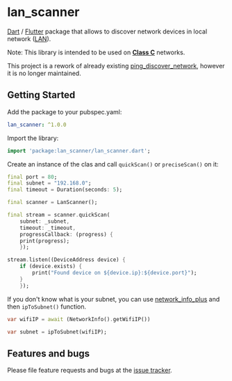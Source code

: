 # lan_scanner

[Dart](https://dart.dev) / [Flutter](https://flutter.dev) package that allows to discover network devices in local network ([LAN](https://en.wikipedia.org/wiki/Local_area_network)).

Note: This library is intended to be used on **[Class C](https://en.wikipedia.org/wiki/Classful_network#Classful_addressing_definition)** networks.

This project is a rework of already existing [ping_discover_network](https://pub.dev/packages/ping_discover_network), however it is no longer maintained.

## Getting Started

Add the package to your pubspec.yaml:

```yaml
lan_scanner: ^1.0.0
```

Import the library:

```dart
import 'package:lan_scanner/lan_scanner.dart';
```

Create an instance of the clas and call
`quickScan()` or `preciseScan()` on it:

```dart
final port = 80;
final subnet = "192.168.0";
final timeout = Duration(seconds: 5);

final scanner = LanScanner();

final stream = scanner.quickScan(
    subnet: _subnet,
    timeout: _timeout,
    progressCallback: (progress) {
    print(progress);
    });

stream.listen((DeviceAddress device) {
    if (device.exists) {
        print("Found device on ${device.ip}:${device.port}");
    }
    });
```

If you don't know what is your subnet, you can use [network_info_plus](https://pub.dev/packages/network_info_plus) and then `ipToSubnet()` function.

```dart
var wifiIP = await (NetworkInfo().getWifiIP())

var subnet = ipToSubnet(wifiIP);
```

## Features and bugs

Please file feature requests and bugs at the [issue tracker](https://github.com/ivirtex/lan_scanner).
